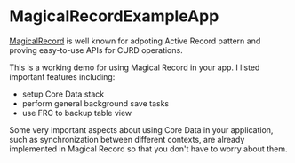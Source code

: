 # MagicalRecordExampleApp
[MagicalRecord](https://github.com/magicalpanda/MagicalRecord) is well known for adpoting Active Record pattern and proving  easy-to-use APIs for CURD operations.  

This is a working demo for using Magical Record in your app. I listed important features including:  

* setup Core Data stack
* perform general background save tasks
* use FRC to backup table view


Some very important aspects about using Core Data in your application, such as synchronization between different contexts, are already implemented in Magical Record so that you don't have to worry about them.
